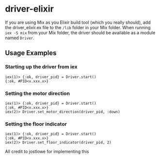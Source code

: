 # driver-elixir

If you are using Mix as you Elixir build tool (which you really should), add the driver_elixir.ex file to the `/lib` folder in your Mix folder. When running `iex -S mix` from your Mix folder, the driver should be available as a module named `Driver`.

## Usage Examples

### Starting up the driver from iex

`iex(1)> {:ok, driver_pid} = Driver.start()`<br>
`{:ok, #PID<x.xxx.x>}`

### Setting the motor direction

`iex(1)> {:ok, driver_pid} = Driver.start()`<br>
`{:ok, #PID<x.xxx.x>}`<br>
`iex(2)> Driver.set_motor_direction(driver_pid, :down)`

### Setting the floor indicator

`iex(1)> {:ok, driver_pid} = Driver.start()`<br>
`{:ok, #PID<x.xxx.x>}`<br>
`iex(2)> Driver.set_floor_indicator(driver_pid, 2)`





All credit to jostlowe for implementing this
